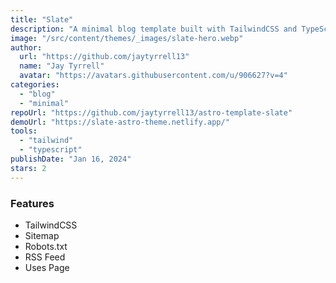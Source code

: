 ```yaml
---
title: "Slate"
description: "A minimal blog template built with TailwindCSS and TypeScript."
image: "/src/content/themes/_images/slate-hero.webp"
author:
  url: "https://github.com/jaytyrrell13"
  name: "Jay Tyrrell"
  avatar: "https://avatars.githubusercontent.com/u/906627?v=4"
categories:
  - "blog"
  - "minimal"
repoUrl: "https://github.com/jaytyrrell13/astro-template-slate"
demoUrl: "https://slate-astro-theme.netlify.app/"
tools:
  - "tailwind"
  - "typescript"
publishDate: "Jan 16, 2024"
stars: 2
---
```


<h3>Features</h3>
<ul>
  <li>TailwindCSS</li>
  <li>Sitemap</li>
  <li>Robots.txt</li>
  <li>RSS Feed</li>
  <li>Uses Page</li>
</ul>
